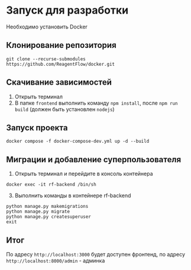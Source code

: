 # Запуск для разработки 
Необходимо установить Docker

## Клонирование репозитория
```
git clone --recurse-submodules https://github.com/ReagentFlow/docker.git
```

## Скачивание зависимостей
1. Открыть терминал
3. В папке `frontend` выполнить команду `npm install`, после `npm run build` (должен быть установлен `nodejs`)

## Запуск проекта
```
docker compose -f docker-compose-dev.yml up -d --build
```

## Миграции и добавление суперпользователя

1. Открыть терминал и перейдите в консоль контейнера
```
docker exec -it rf-backend /bin/sh
```
3. Выполнить команды в контейнере rf-backend
```
python manage.py makemigrations
python manage.py migrate
python manage.py createsuperuser
exit
```

## Итог

По адресу `http://localhost:3000` будет доступен фронтенд, по адресу `http://localhost:8000/admin` - админка

